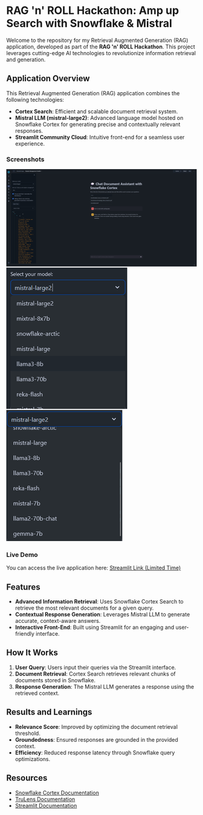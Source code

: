 # RAG 'n' ROLL Hackathon: Amp up Search with Snowflake & Mistral

Welcome to the repository for my Retrieval Augmented Generation (RAG) application, developed as part of the **RAG 'n' ROLL Hackathon**. This project leverages cutting-edge AI technologies to revolutionize information retrieval and generation.

## Application Overview

This Retrieval Augmented Generation (RAG) application combines the following technologies:

- **Cortex Search**: Efficient and scalable document retrieval system.
- **Mistral LLM (mistral-large2)**: Advanced language model hosted on Snowflake Cortex for generating precise and contextually relevant responses.
- **Streamlit Community Cloud**: Intuitive front-end for a seamless user experience.

### Screenshots
![alt text](1.png)
![alt text](2.png)
![alt text](3.png)

### Live Demo

You can access the live application here:
[Streamlit Link (Limited Time)](https://app.snowflake.com/azchupb/xcb37342/#/streamlit-apps/CC_QUICKSTART_CORTEX_SEARCH_DOCS.DATA.C7UG1Y2VVL77DOQT?ref=snowsight_shared)

## Features

- **Advanced Information Retrieval**: Uses Snowflake Cortex Search to retrieve the most relevant documents for a given query.
- **Contextual Response Generation**: Leverages Mistral LLM to generate accurate, context-aware answers.
- **Interactive Front-End**: Built using Streamlit for an engaging and user-friendly interface.

## How It Works

1. **User Query**: Users input their queries via the Streamlit interface.
2. **Document Retrieval**: Cortex Search retrieves relevant chunks of documents stored in Snowflake.
3. **Response Generation**: The Mistral LLM generates a response using the retrieved context.


## Results and Learnings

- **Relevance Score**: Improved by optimizing the document retrieval threshold.
- **Groundedness**: Ensured responses are grounded in the provided context.
- **Efficiency**: Reduced response latency through Snowflake query optimizations.

## Resources

- [Snowflake Cortex Documentation](https://quickstarts.snowflake.com/)
- [TruLens Documentation](https://trulens.org/)
- [Streamlit Documentation](https://docs.streamlit.io/)

